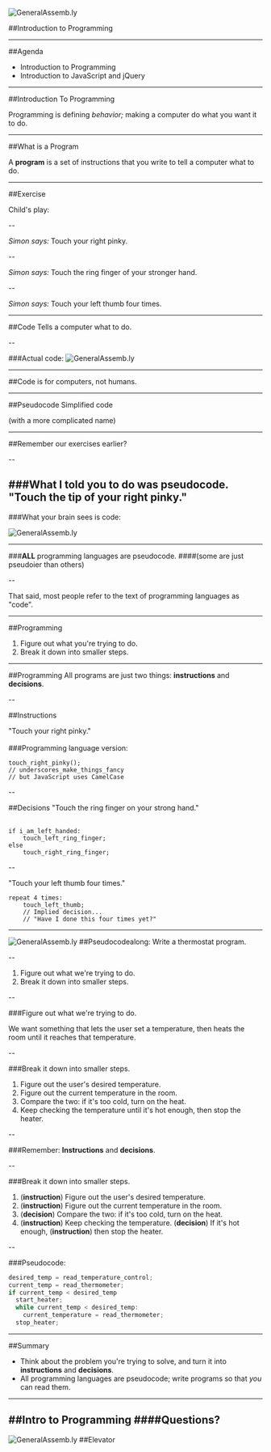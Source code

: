 ![GeneralAssemb.ly](../../img/icons/FEWD_Logo.png)

##Introduction to Programming

---


##Agenda

* Introduction to Programming
* Introduction to JavaScript and jQuery

---


##Introduction To Programming

Programming is defining _behavior;_ making a computer do what you want it to do.

---


##What is a Program

A __program__ is a set of instructions that you write to tell a computer what to do.

---

##Exercise

Child's play:

--

_Simon says:_ Touch your right pinky.

--

_Simon says:_ Touch the ring finger of your stronger hand.

--

_Simon says:_ Touch your left thumb four times.

---

##Code
Tells a computer what to do.

--

###Actual code:
![GeneralAssemb.ly](../../img/code.png)

---

##Code is for computers, not humans.

---

##Pseudocode
Simplified code

(with a more complicated name)


---

##Remember our exercises earlier?

--

###What I told you to do was pseudocode.
"Touch the tip of your right pinky."
--

###What your brain sees is code:

![GeneralAssemb.ly](../../img/wrist.png)


---

###__ALL__ programming languages are pseudocode.
####(some are just pseudoier than others)

--

That said, most people refer to the text of programming languages as "code".

---

##Programming
1. Figure out what you're trying to do.
2. Break it down into smaller steps.

---

##Programming
All programs are just two things: __instructions__ and __decisions__.

--

##Instructions

"Touch your right pinky."
<br/><br/>
###Programming language version:
```
touch_right_pinky();
// underscores_make_things_fancy
// but JavaScript uses CamelCase
```

--

##Decisions
"Touch the ring finger on your strong hand."
<br/><br/>
```
if i_am_left_handed:
    touch_left_ring_finger;
else
    touch_right_ring_finger;
```

--

"Touch your left thumb four times."
```
repeat 4 times:
    touch_left_thumb;
	// Implied decision...
	// "Have I done this four times yet?"

```
---


![GeneralAssemb.ly](../../img/icons/code_along.png)
##Pseudocodealong:
Write a thermostat program.

--

1. Figure out what we're trying to do.
2. Break it down into smaller steps.

--

###Figure out what we're trying to do.

We want something that lets the user set a temperature, then heats the room until it reaches that temperature.

--

###Break it down into smaller steps.

1. Figure out the user's desired temperature.
2. Figure out the current temperature in the room.
3. Compare the two: if it's too cold, turn on the heat.
4. Keep checking the temperature until it's hot enough, then stop the heater.

--

###Remember:
__Instructions__ and __decisions__.

--

###Break it down into smaller steps.

1. (__instruction__) Figure out the user's desired temperature.
2. (__instruction__) Figure out the current temperature in the room.
3. (__decision__) Compare the two: if it's too cold, turn on the heat.
4. (__instruction__) Keep checking the temperature. (__decision__) If it's hot enough, (__instruction__) then stop the heater.

--

###Pseudocode:
```javascript
desired_temp = read_temperature_control;
current_temp = read_thermometer;
if current_temp < desired_temp
  start_heater;
  while current_temp < desired_temp:
    current_temperature = read_thermometer;
  stop_heater;
```
---

##Summary
* Think about the problem you're trying to solve, and turn it into __instructions__ and __decisions__.
* All programming languages are pseudocode; write programs so that _you_ can read them.
---

##Intro to Programming
####Questions?
---

![GeneralAssemb.ly](../../img/icons/exercise_icon_md.png)
##Elevator

